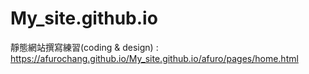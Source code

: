 # My_site.github.io

靜態網站撰寫練習(coding & design) : https://afurochang.github.io/My_site.github.io/afuro/pages/home.html

